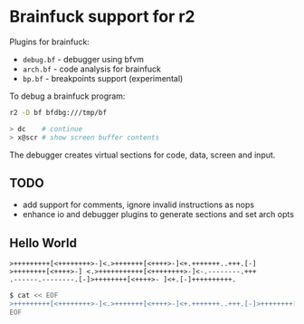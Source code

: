 # Brainfuck support for r2

Plugins for brainfuck:

* `debug.bf` - debugger using bfvm
* `arch.bf` - code analysis for brainfuck
* `bp.bf` - breakpoints support (experimental)

To debug a brainfuck program:

```sh
r2 -D bf bfdbg:///tmp/bf

> dc    # continue
> x@scr # show screen buffer contents
```

The debugger creates virtual sections for code, data, screen and input.

## TODO

* add support for comments, ignore invalid instructions as nops
* enhance io and debugger plugins to generate sections and set arch opts

## Hello World

```brainfuck
>+++++++++[<++++++++>-]<.>+++++++[<++++>-]<+.+++++++..+++.[-]
>++++++++[<++++>-] <.>+++++++++++[<++++++++>-]<-.--------.+++
.------.--------.[-]>++++++++[<++++>- ]<+.[-]++++++++++.
```

```sh
$ cat << EOF
>+++++++++[<++++++++>-]<.>+++++++[<++++>-]<+.+++++++..+++.[-]>++++++++[<++++>-] <.>+++++++++++[<++++++++>-]<-.--------.+++.------.--------.[-]>++++++++[<++++>- ]<+.[-]++++++++++.
EOF
```

